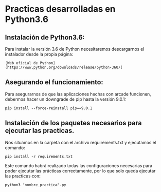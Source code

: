 # Practicas desarrolladas en Python3.6


## Instalación de Python3.6:

Para instalar la versión 3.6 de Python necesitaremos descargarnos el instalador desde la propia página:

    [Web oficial de Python](https://www.python.org/downloads/release/python-360/)

## Asegurando el funcionamiento:
    
Para asegurarnos de que las aplicaciones hechas con arcade funcionen, debermos hacer un downgrade de pip hasta la versión 9.0.1:

    pip install --force-reinstall pip==9.0.1

## Instalación de los paquetes necesarios para ejecutar las practicas. 

Nos situamos en la carpeta con el archivo requirements.txt y ejecutamos el comando:

    pip install -r requirements.txt

Este comando habrá realizado todas las configuraciones necesarias para poder ejecutar las prácticas correctamente, por lo que solo queda ejecutar las practicas con:

    python3 "nombre_practica".py

